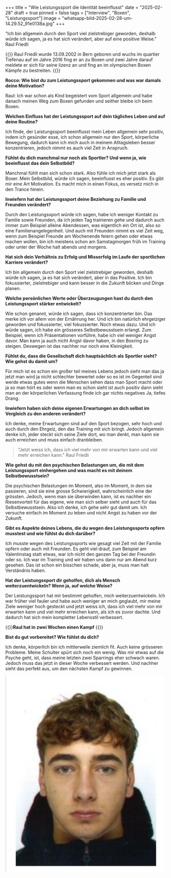 +++
title = "Wie Leistungssport die Identität beeinflusst"
date = "2025-02-28"
draft = true
pinned = false
tags = ["Interview", "Boxen", "Leistungssport"]
image = "whatsapp-bild-2025-02-28-um-14.29.52_91e0138a.jpg"
+++
![]()

"Ich bin allgemein durch den Sport viel zielstrebiger geworden, deshalb würde ich sagen, ja es hat sich verändert, aber auf eine positive Weise." Raul Friedli

{{<box>}} Raul Friedli wurde 13.09.2002 in Bern geboren und wuchs im quartier Tiefenau auf im Jahre 2016 fing er an zu Boxen und zwei Jahre darauf meldete er sich für seine lizenz an und fing an im olympischen Boxen Kämpfe zu bestreiten. {{</box>}}

**Rocco: Wie bist du zum Leistungssport gekommen und was war damals deine Motivation?**

Raul: Ich war schon als Kind begeistert vom Sport allgemein und habe danach meinen Weg zum Boxen gefunden und seither bleibe ich beim Boxen.

**Welchen Einfluss hat der Leistungssport auf dein tägliches Leben und auf deine Routine?**

Ich finde, der Leistungssport beeinflusst mein Leben allgemein sehr positiv, indem ich gesünder esse, ich schon allgemein nur den Sport, körperliche Bewegung, dadurch kann ich mich auch in meinem Alltagsleben besser konzentrieren, jedoch nimmt es auch viel Zeit in Anspruch.

**Fühlst du dich manchmal nur noch als Sportler? Und wenn ja, wie beeinflusst das dein Selbstbild?**

Manchmal fühlt man sich schon stark. Also fühle ich mich jetzt stark als Boxer. Mein Selbstbild, würde ich sagen, beeinflusst es eher positiv. Es gibt mir eine Art Motivation. Es macht mich in einen Fokus, es versetz mich in den Trance hinein.

**Inwiefern hat der Leistungssport deine Beziehung zu Familie und Freunden verändert?**

Durch den Leistungssport würde ich sagen, habe ich weniger Kontakt zu Familie sowie Freunden, da ich jeden Tag trainieren gehe und dadurch auch immer zum Beispiel alleine Abendessen, was eigentlich ein Ort ist, also so eine Familienangelegenheit. Und auch mit Freunden nimmt es viel Zeit weg, wenn zum Beispiel Freunde am Wochenende feiern gehen oder etwas machen wollen, bin ich meistens schon am Samstagmorgen früh im Training oder unter der Woche halt abends und morgens.

**Hat sich dein Verhältnis zu Erfolg und Misserfolg im Laufe der sportlichen Karriere verändert?**

Ich bin allgemein durch den Sport viel zielstrebiger geworden, deshalb würde ich sagen, ja es hat sich verändert, aber in das Positive. Ich bin fokussierter, zielstrebiger und kann besser in die Zukunft blicken und Dinge planen.

**Welche persönlichen Werte oder Überzeugungen hast du durch den Leistungssport stärker entwickelt?**

Wie schon genannt, würde ich sagen, dass ich konzentrierter bin. Das merke ich vor allem von der Ernährung her. Und ich bin natürlich ehrgeiziger geworden und fokussierter, viel fokussierter. Noch etwas dazu. Und ich würde sagen, ich habe ein grösseres Selbstbewusstsein erlangt. Zum Beispiel, wenn ich Präsentationen vorführe, habe ich viel weniger Angst davor. Man kann ja auch nicht Angst davor haben, in den Boxring zu steigen. Deswegen ist das nachher nur noch eine Kleinigkeit.

**Fühlst du, dass die Gesellschaft dich hauptsächlich als Sportler sieht? Wie gehst du damit um?**

Für mich ist es schon ein großer teil meines Lebens jedoch sieht man das ja jetzt man wird ja nicht schlechter bewertet oder so es ist im Gegenteil sind werde etwas gutes wenn die Menschen sehen dass man Sport macht oder ja so man hört es oder wenn man es schon sieht ist auch positiv dann sieht man an der körperlichen Verfassung finde ich gar nichts negatives Ja, tiefes Drang.

**Inwiefern haben sich deine eigenen Erwartungen an dich selbst im Vergleich zu den anderen verändert?**

Ich denke, meine Erwartungen sind auf den Sport bezogen, sehr hoch und auch durch den Ehrgeiz, den das Training mit sich bringt. Jedoch allgemein denke ich, jeder steckt sich seine Ziele dort, wo man denkt, man kann sie auch erreichen und muss einfach dranbleiben.

> "Jetzt weiss ich, dass ich viel mehr von mir erwarten kann und viel mehr erreichen kann." Raul Friedli

**Wie gehst du mit den psychischen Belastungen um, die mit dem Leistungssport einhergehen und was macht es mit deinem Selbstbewusstsein?**

Die psychischen Belastungen im Moment, also im Moment, in dem sie passieren, sind sie eine grosse Schwierigkeit, wahrscheinlich eine der grössten. Jedoch, wenn man sie überwinden kann, ist es nachher ein Riesenvorteil für das eigene, wie man sich selber sieht und auch für das Selbstbewusstsein. Also ich denke, ich gehe sehr gut damit um. Ich versuche einfach im Moment zu leben und nicht Angst zu haben vor der Zukunft.

**Gibt es Aspekte deines Lebens, die du wegen des Leistungssports opfern musstest und wie fühlst du dich darüber?**

Ich musste wegen des Leistungssports wie gesagt viel Zeit mit der Familie opfern oder auch mit Freunden. Es geht viel drauf, zum Beispiel am Valentinstag statt etwas, war ich nicht den ganzen Tag bei der Freundin oder so. Ich war im Training und wir haben uns dann nur am Abend kurz gesehen. Das ist schon ein bisschen schade, aber ja, muss man halt Verständnis haben.

**Hat der Leistungssport dir geholfen, dich als Mensch weiterzuentwickeln? Wenn ja, auf welche Weise?**

Der Leistungssport hat mir bestimmt geholfen, mich weiterzuentwickeln. Ich war früher viel fauler und habe auch weniger an mich geglaubt, mir meine Ziele weniger hoch gesteckt und jetzt weiss ich, dass ich viel mehr von mir erwarten kann und viel mehr erreichen kann, als ich es zuvor dachte. Und dadurch hat sich mein kompletter Lebensstil verbessert. 

{{<box>}}**Raul hat in zwei Wochen einen Kampf** {{</box>}}

**Bist du gut vorbereitet? Wie fühlst du dich?**

Ich denke, körperlich bin ich mittlerweile ziemlich fit. Auch keine grösseren Probleme. Meine Schulter spürt sich noch ein wenig. Was mir etwas auf die Psyche geht, ist, dass meine letzten zwei Sparrings eher schwach waren. Jedoch muss das jetzt in dieser Woche verbessert werden. Und nachher sieht das perfekt aus, um den nächsten Kampf zu gewinnen.

![Raul Friedlis offizielles Boxlizenz Foto (2018)](whatsapp-bild-2025-02-28-um-10.48.00_9b2125e2.jpg)